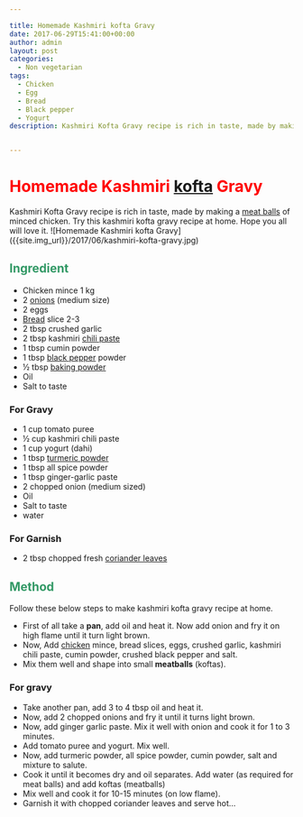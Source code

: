```yaml
---

title: Homemade Kashmiri kofta Gravy
date: 2017-06-29T15:41:00+00:00
author: admin
layout: post
categories:
  - Non vegetarian
tags: 
  - Chicken
  - Egg
  - Bread 
  - Black pepper 
  - Yogurt 
description: Kashmiri Kofta Gravy recipe is rich in taste, made by making a meat balls of minced chicken. Try this kashmiri kofta gravy recipe at home.


---
```

<h1><span style="color: #ff0000;"><strong>Homemade Kashmiri <a class="zem_slink" title="Kofta" href="http://en.wikipedia.org/wiki/Kofta" target="_blank" rel="wikipedia noopener">kofta</a> Gravy</strong></span></h1>
Kashmiri Kofta Gravy recipe is rich in taste, made by making a <a class="zem_slink" title="Meatball" href="http://en.wikipedia.org/wiki/Meatball" target="_blank" rel="wikipedia noopener">meat balls</a> of minced chicken. Try this kashmiri kofta gravy recipe at home. Hope you all will love it.
![Homemade Kashmiri kofta Gravy]({{site.img_url}}/2017/06/kashmiri-kofta-gravy.jpg)
<h2><span style="color: #339966;"><strong>Ingredient</strong></span></h2>
<ul>
 	<li>Chicken mince 1 kg</li>
 	<li>2 <a class="zem_slink" title="Onion" href="http://en.wikipedia.org/wiki/Onion" target="_blank" rel="wikipedia noopener">onions</a> (medium size)</li>
 	<li>2 eggs</li>
 	<li><a class="zem_slink" title="Bread" href="http://en.wikipedia.org/wiki/Bread" target="_blank" rel="wikipedia noopener">Bread</a> slice 2-3</li>
 	<li>2 tbsp crushed garlic</li>
 	<li>2 tbsp kashmiri <a class="zem_slink" title="Chili pepper paste" href="http://en.wikipedia.org/wiki/Chili_pepper_paste" target="_blank" rel="wikipedia noopener">chili paste</a></li>
 	<li>1 tbsp cumin powder</li>
 	<li>1 tbsp <a class="zem_slink" title="Black pepper" href="http://en.wikipedia.org/wiki/Black_pepper" target="_blank" rel="wikipedia noopener">black pepper</a> powder</li>
 	<li>½ tbsp <a class="zem_slink" title="Baking powder" href="http://en.wikipedia.org/wiki/Baking_powder" target="_blank" rel="wikipedia noopener">baking powder</a></li>
 	<li>Oil</li>
 	<li>Salt to taste</li>
</ul>
<h3><strong>For Gravy</strong></h3>
<ul>
 	<li>1 cup tomato puree</li>
 	<li>½ cup kashmiri chili paste</li>
 	<li>1 cup yogurt (dahi)</li>
 	<li>1 tbsp <a class="zem_slink" title="Turmeric" href="http://en.wikipedia.org/wiki/Turmeric" target="_blank" rel="wikipedia noopener">turmeric powder</a></li>
 	<li>1 tbsp all spice powder</li>
 	<li>1 tbsp ginger-garlic paste</li>
 	<li>2 chopped onion (medium sized)</li>
 	<li>Oil</li>
 	<li>Salt to taste</li>
 	<li>water</li>
</ul>
<h3><strong>For Garnish</strong></h3>
<ul>
 	<li>2 tbsp chopped fresh <a class="zem_slink" title="Coriander" href="http://en.wikipedia.org/wiki/Coriander" target="_blank" rel="wikipedia noopener">coriander leaves</a></li>
</ul>
<h2><span style="color: #339966;"><strong>Method</strong></span></h2>
Follow these below steps to make kashmiri kofta gravy recipe at home.
<ul>
 	<li>First of all take a <strong>pan</strong>, add oil and heat it. Now add onion and fry it on high flame until it turn light brown.</li>
 	<li>Now, Add <a href="https://cookingteach.com/homemade-crispy-chicken-recipe/">chicken</a> mince, bread slices, eggs, crushed garlic, kashmiri chili paste, cumin powder, crushed black pepper and salt.</li>
 	<li>Mix them well and shape into small <strong>meatballs</strong> (koftas).</li>
</ul>
<script async src="//pagead2.googlesyndication.com/pagead/js/adsbygoogle.js"></script>
<!-- post -->
<ins class="adsbygoogle"
     style="display:block"
     data-ad-client="ca-pub-8391089480493038"
     data-ad-slot="4079886109"
     data-ad-format="auto"></ins>
<script>
(adsbygoogle = window.adsbygoogle || []).push({});
</script>

<h3><strong>For gravy</strong></h3>
<ul>
 	<li>Take another pan, add 3 to 4 tbsp oil and heat it.</li>
 	<li> Now, add 2 chopped onions and fry it until it turns light brown.</li>
 	<li> Now, add ginger garlic paste. Mix it well with onion and cook it for 1 to 3 minutes.</li>
 	<li>Add tomato puree and yogurt. Mix well.</li>
 	<li>Now, add turmeric powder, all spice powder, cumin powder, salt and mixture to salute.</li>
 	<li>Cook it until it becomes dry and oil separates. Add water (as required for meat balls) and add koftas (meatballs)</li>
 	<li>Mix well and cook it for 10-15 minutes (on low flame).</li>
 	<li>Garnish it with chopped coriander leaves and serve hot…</li>
</ul>

